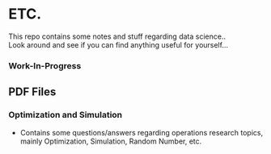 # ETC.
This repo contains some notes and stuff regarding data science..
<br>
Look around and see if you can find anything useful for yourself...

### Work-In-Progress

## PDF Files
### Optimization and Simulation
- Contains some questions/answers regarding operations research topics, mainly Optimization, Simulation, Random Number, etc.
